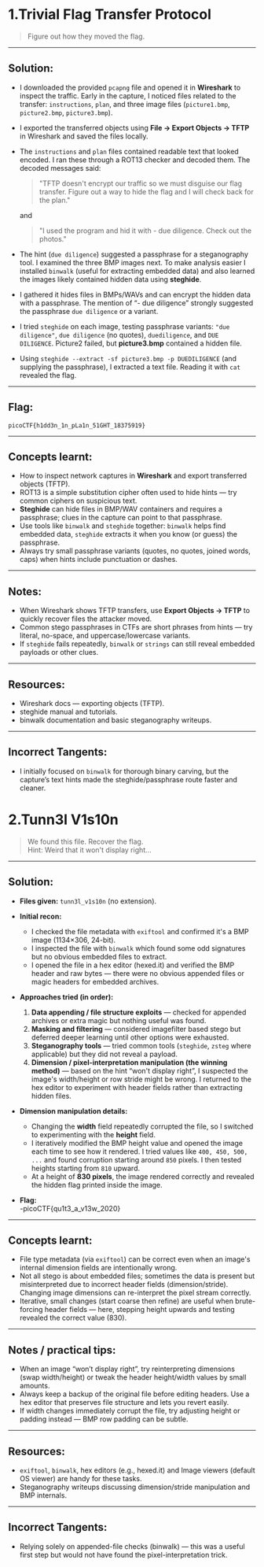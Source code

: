 # 1.Trivial Flag Transfer Protocol

> Figure out how they moved the flag.

---

## Solution:

- I downloaded the provided `pcapng` file and opened it in **Wireshark** to inspect the traffic. Early in the capture, I noticed files related to the transfer: `instructions`, `plan`, and three image files (`picture1.bmp`, `picture2.bmp`, `picture3.bmp`).  
- I exported the transferred objects using **File → Export Objects → TFTP** in Wireshark and saved the files locally.  
- The `instructions` and `plan` files contained readable text that looked encoded. I ran these through a ROT13 checker and decoded them. The decoded messages said:

  > "TFTP doesn't encrypt our traffic so we must disguise our flag transfer. Figure out a way to hide the flag and I will check back for the plan."

  and

  > "I used the program and hid it with - due diligence. Check out the photos."

- The hint (`due diligence`) suggested a passphrase for a steganography tool. I examined the three BMP images next. To make analysis easier I installed `binwalk` (useful for extracting embedded data) and also learned the images likely contained hidden data using **steghide**.
- I gathered it hides files in BMPs/WAVs and can encrypt the hidden data with a passphrase. The mention of “- due diligence” strongly suggested the passphrase `due diligence` or a variant.
- I tried `steghide` on each image, testing passphrase variants: `"due diligence"`, `due diligence` (no quotes), `duediligence`, and `DUE DILIGENCE`. Picture2 failed, but **picture3.bmp** contained a hidden file.
- Using `steghide --extract -sf picture3.bmp -p DUEDILIGENCE` (and supplying the passphrase), I extracted a text file. Reading it with `cat` revealed the flag.

---

## Flag:

```
picoCTF{h1dd3n_1n_pLa1n_51GHT_18375919}
```

---

## Concepts learnt:

- How to inspect network captures in **Wireshark** and export transferred objects (TFTP).  
- ROT13 is a simple substitution cipher often used to hide hints — try common ciphers on suspicious text.  
- **Steghide** can hide files in BMP/WAV containers and requires a passphrase; clues in the capture can point to that passphrase.  
- Use tools like `binwalk` and `steghide` together: `binwalk` helps find embedded data, `steghide` extracts it when you know (or guess) the passphrase.  
- Always try small passphrase variants (quotes, no quotes, joined words, caps) when hints include punctuation or dashes.

---

## Notes:

- When Wireshark shows TFTP transfers, use **Export Objects → TFTP** to quickly recover files the attacker moved.  
- Common stego passphrases in CTFs are short phrases from hints — try literal, no-space, and uppercase/lowercase variants.  
- If `steghide` fails repeatedly, `binwalk` or `strings` can still reveal embedded payloads or other clues.

---

## Resources:

- Wireshark docs — exporting objects (TFTP).  
- steghide manual and tutorials.  
- binwalk documentation and basic steganography writeups.

---

## Incorrect Tangents:

- I initially focused on `binwalk` for thorough binary carving, but the capture’s text hints made the steghide/passphrase route faster and cleaner.

# 2.Tunn3l V1s10n

> We found this file. Recover the flag.  
> Hint: Weird that it won't display right...

---

## Solution:

- **Files given:** `tunn3l_v1s10n` (no extension).

- **Initial recon:**
  - I checked the file metadata with `exiftool` and confirmed it's a BMP image (1134×306, 24-bit).  
  - I inspected the file with `binwalk` which found some odd signatures but no obvious embedded files to extract.  
  - I opened the file in a hex editor (hexed.it) and verified the BMP header and raw bytes — there were no obvious appended files or magic headers for embedded archives.

- **Approaches tried (in order):**
  1. **Data appending / file structure exploits** — checked for appended archives or extra magic but nothing useful was found.  
  2. **Masking and filtering** — considered imagefilter based stego but deferred deeper learning until other options were exhausted.  
  3. **Steganography tools** — tried common tools (`steghide`, `zsteg` where applicable) but they did not reveal a payload.  
  4. **Dimension / pixel-interpretation manipulation (the winning method)** — based on the hint “won't display right”, I suspected the image's width/height or row stride might be wrong. I returned to the hex editor to experiment with header fields rather than extracting hidden files.

- **Dimension manipulation details:**  
  - Changing the **width** field repeatedly corrupted the file, so I switched to experimenting with the **height** field.  
  - I iteratively modified the BMP height value and opened the image each time to see how it rendered. I tried values like `400, 450, 500, ...` and found corruption starting around `850` pixels. I then tested heights starting from `810` upward.  
  - At a height of **830 pixels**, the image rendered correctly and revealed the hidden flag printed inside the image.

- **Flag:**  
  -picoCTF{qu1t3_a_v13w_2020}

---

## Concepts learnt:

- File type metadata (via `exiftool`) can be correct even when an image's internal dimension fields are intentionally wrong.  
- Not all stego is about embedded files; sometimes the data is present but misinterpreted due to incorrect header fields (dimension/stride). Changing image dimensions can re-interpret the pixel stream correctly.  
- Iterative, small changes (start coarse then refine) are useful when brute-forcing header fields — here, stepping height upwards and testing revealed the correct value (830).

---

## Notes / practical tips:

- When an image “won’t display right”, try reinterpreting dimensions (swap width/height) or tweak the header height/width values by small amounts.  
- Always keep a backup of the original file before editing headers. Use a hex editor that preserves file structure and lets you revert easily.  
- If width changes immediately corrupt the file, try adjusting height or padding instead — BMP row padding can be subtle.  

---

## Resources:

- `exiftool`, `binwalk`, hex editors (e.g., hexed.it) and Image viewers (default OS viewer) are handy for these tasks.  
- Steganography writeups discussing dimension/stride manipulation and BMP internals.

---

## Incorrect Tangents:

- Relying solely on appended-file checks (binwalk) — this was a useful first step but would not have found the pixel-interpretation trick.
